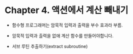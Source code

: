 # Chapter 4. 액션에서 계산 빼내기

* 함수형 프로그래머는 암묵적 입력과 출력을 부수 효과라 부름.
* 암묵적 입력과 출력을 없애 계산 함수를 만들어야합니다.

* 서브 루틴 추출하기(extract subroutine)